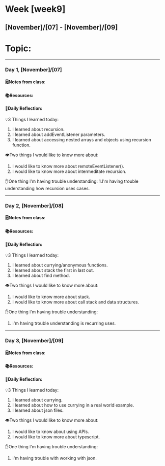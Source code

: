 # Week [week9]
## [November]/[07] - [November]/[09]

# Topic:

___

### Day 1, [November]/[07]

#### 🗒️Notes from class:

#### 📚Resources:


#### 💭Daily Reflection:

💡3 Things I learned today:
1. I learned about recursion.
2. I learned about addEventListener parameters.
3. I learned about accessing nested arrays and objects using recursion function.

👁️Two things I would like to know more about:
1. I would like to know more about remoteEventListener().
2. I would like to know more about intermeditate recursion.

✋One thing I'm having trouble understanding:
1.I'm having trouble understanding how recursion uses cases. 


___

### Day 2, [November]/[08] 

#### 🗒️Notes from class:

#### 📚Resources:


#### 💭Daily Reflection:

💡3 Things I learned today:
1. I learned about currying/anonymous functions.
2. I learned about stack the first in last out.
3. I learned about find method.

👁️Two things I would like to know more about:
1. I would like to know more about stack.
2. I would like to know more about call stack and data structures.

✋One thing I'm having trouble understanding:
1. I'm having trouble understanding is recurring uses.

___

### Day 3, [November]/[09]
#### 🗒️Notes from class:

#### 📚Resources:


#### 💭Daily Reflection:

💡3 Things I learned today:
1. I learned about currying.
2. I learned about how to use currying in a real world example.
3. I learned about json files.

👁️Two things I would like to know more about:
1. I would like to know about using APIs.
2. I would like to know more about typescript.

✋One thing I'm having trouble understanding:
1. I'm having trouble with working with json.
 

